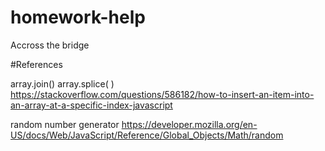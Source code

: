 # homework-help
Accross the bridge


#References

array.join() array.splice( )
https://stackoverflow.com/questions/586182/how-to-insert-an-item-into-an-array-at-a-specific-index-javascript

random number generator
https://developer.mozilla.org/en-US/docs/Web/JavaScript/Reference/Global_Objects/Math/random